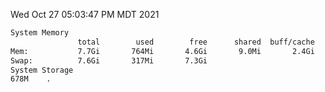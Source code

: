 Wed Oct 27 05:03:47 PM MDT 2021
```bash
System Memory
               total        used        free      shared  buff/cache   available
Mem:           7.7Gi       764Mi       4.6Gi       9.0Mi       2.4Gi       6.6Gi
Swap:          7.6Gi       317Mi       7.3Gi
System Storage
678M	.
```
```bash
